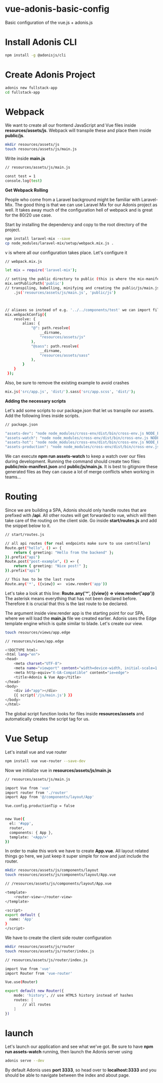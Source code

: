 # vue-adonis-basic-config
Basic configuration of the vue.js + adonis.js

# Install Adonis CLI
```bash
npm install -g @adonisjs/cli
```
# Create Adonis Project
```bash
adonis new fullstack-app
cd fullstack-app
```
# Webpack
We want to create all our frontend JavaScript and Vue files inside **resources/assets/js**. 
Webpack will transpile these and place them inside **public/js**.

```bash
mkdir resources/assets/js
touch resources/assets/js/main.js
```

Write inside **main.js**

```bash
// resources/assets/js/main.js

const test = 1
console.log(test)
```

**Get Webpack Rolling**

People who come from a Laravel background might be familiar with Laravel-Mix. 
The good thing is that we can use Laravel Mix for our Adonis project as well. 
It takes away much of the configuration hell of webpack and is great for the 80/20 use case.

Start by installing the dependency and copy to the root directory of the project.

```bash
npm install laravel-mix --save
cp node_modules/laravel-mix/setup/webpack.mix.js .
```
v is where all our configuration takes place. Let's configure it

```bash
// webpack.mix.js

let mix = require('laravel-mix');

// setting the public directory to public (this is where the mix-manifest.json gets created)
mix.setPublicPath('public')
// transpiling, babelling, minifying and creating the public/js/main.js out of our assets
    .js('resources/assets/js/main.js', 'public/js')



// aliases so instead of e.g. '../../components/test' we can import files like '@/components/test'
mix.webpackConfig({
    resolve: {
        alias: {
            "@": path.resolve(
                __dirname,
                "resources/assets/js"
            ),
            "@sass": path.resolve(
                __dirname,
                "resources/assets/sass"
            ),
        }
    }
 });
```

Also, be sure to remove the existing example to avoid crashes

```bash
mix.js('src/app.js', 'dist/').sass('src/app.scss', 'dist/');
```

**Adding the necessary scripts**

Let's add some scripts to our package.json that let us transpile our assets. 
Add the following lines inside scripts.

```bash
// package.json

"assets-dev": "node node_modules/cross-env/dist/bin/cross-env.js NODE_ENV=development webpack --progress --hide-modules --config=node_modules/laravel-mix/setup/webpack.config.js",
"assets-watch": "node node_modules/cross-env/dist/bin/cross-env.js NODE_ENV=development webpack --watch --progress --hide-modules --config=node_modules/laravel-mix/setup/webpack.config.js",
"assets-hot": "node node_modules/cross-env/dist/bin/cross-env.js NODE_ENV=development webpack-dev-server --inline --hot --config=node_modules/laravel-mix/setup/webpack.config.js",
"assets-production": "node node_modules/cross-env/dist/bin/cross-env.js NODE_ENV=production webpack --progress --hide-modules --config=node_modules/laravel-mix/setup/webpack.config.js"
```

We can execute **npm run assets-watch** to keep a watch over our files during development. 
Running the command should create two files: **public/mix-manifest.json** and **public/js/main.js**.
It is best to gitignore these generated files as they can cause a lot of merge conflicts when working in teams...

# Routing
Since we are building a SPA, Adonis should only handle routes that are prefixed with **/api**. 
All other routes will get forwarded to vue, which will then take care of the routing on the client side.
Go inside **start/routes.js** and add the snippet below to it.

```bash
// start/routes.js

// all api routes (for real endpoints make sure to use controllers)
Route.get("hello", () => {
    return { greeting: "Hello from the backend" };
}).prefix("api")
Route.post("post-example", () => {
    return { greeting: "Nice post!" };
}).prefix("api")

// This has to be the last route
Route.any('*', ({view}) =>  view.render('app'))
```
Let's take a look at this line: **Route.any('*', ({view}) => view.render('app'))**
The asterisk means everything that has not been declared before. Therefore it is crucial that this is the last route to be declared.

The argument inside view.render app is the starting point for our SPA, where we will load the **main.js** file we created earlier. 
Adonis uses the Edge template engine which is quite similar to blade. Let's create our view.

```bash
touch resources/views/app.edge
```
```bash
// resources/views/app.edge

<!DOCTYPE html>
<html lang="en">
<head>
    <meta charset="UTF-8">
    <meta name="viewport" content="width=device-width, initial-scale=1.0">
    <meta http-equiv="X-UA-Compatible" content="ie=edge">
    <title>Adonis & Vue App</title>
</head>
<body>
    <div id="app"></div>
    {{ script('/js/main.js') }}
</body>
</html>
```

The global script function looks for files inside **resources/assets** and automatically creates the script tag for us.

# Vue Setup

Let's install vue and vue router

```bash
npm install vue vue-router --save-dev
```
Now we initialize vue in **resources/assets/js/main.js**

```bash
// resources/assets/js/main.js

import Vue from 'vue'
import router from './router'
import App from '@/components/layout/App'

Vue.config.productionTip = false


new Vue({
  el: '#app',
  router,
  components: { App },
  template: '<App/>'
})
```
In order to make this work we have to create **App.vue**. 
All layout related things go here, we just keep it super simple for now and just include the router.

```bash
mkdir resources/assets/js/components/layout
touch resources/assets/js/components/layout/App.vue
```
```bash
// /resources/assets/js/components/layout/App.vue

<template>
    <router-view></router-view>
</template>

<script>
export default {
  name: 'App'
}
</script>
```
We have to create the client side router configuration

```bash
mkdir resources/assets/js/router
touch resources/assets/js/router/index.js
```
```bash
// resources/assets/js/router/index.js

import Vue from 'vue'
import Router from 'vue-router'

Vue.use(Router)

export default new Router({
    mode: 'history', // use HTML5 history instead of hashes
    routes: [
        // all routes
    ]
})
````

# launch
Let's launch our application and see what we've got. 
Be sure to have **npm run assets-watch** running, then launch the Adonis server using

```bash
adonis serve --dev
```
By default Adonis uses **port 3333**, so head over to **localhost:3333** and you should be able to navigate between the index and about page.
